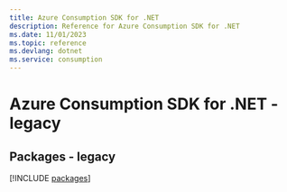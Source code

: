 ```yaml
---
title: Azure Consumption SDK for .NET
description: Reference for Azure Consumption SDK for .NET
ms.date: 11/01/2023
ms.topic: reference
ms.devlang: dotnet
ms.service: consumption
---
```

# Azure Consumption SDK for .NET - legacy
## Packages - legacy
[!INCLUDE [packages](consumption-index.md)]